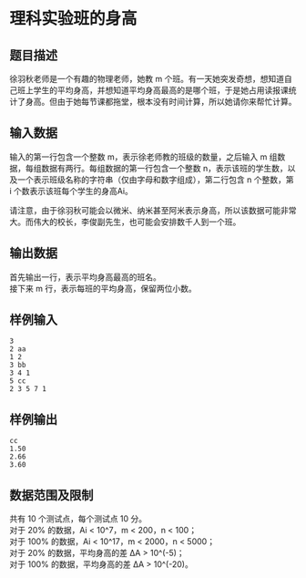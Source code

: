 # 理科实验班的身高
## 题目描述
徐羽秋老师是一个有趣的物理老师，她教 m 个班。有一天她突发奇想，想知道自己班上学生的平均身高，并想知道平均身高最高的是哪个班，于是她占用读报课统计了身高。但由于她每节课都拖堂，根本没有时间计算，所以她请你来帮忙计算。
	
## 输入数据

输入的第一行包含一个整数 m，表示徐老师教的班级的数量，之后输入 m 组数据，每组数据有两行。每组数据的第一行包含一个整数 n，表示该班的学生数，以及一个表示班级名称的字符串（仅由字母和数字组成），第二行包含 n 个整数，第 i 个数表示该班每个学生的身高Ai。

请注意，由于徐羽秋可能会以微米、纳米甚至阿米表示身高，所以该数据可能非常大。而伟大的校长，李俊副先生，也可能会安排数千人到一个班。

## 输出数据

首先输出一行，表示平均身高最高的班名。  
接下来 m 行，表示每班的平均身高，保留两位小数。

## 样例输入
```
3
2 aa
1 2
3 bb
3 4 1
5 cc
2 3 5 7 1
```
## 样例输出
```
cc
1.50
2.66
3.60
```
## 数据范围及限制
共有 10 个测试点，每个测试点 10 分。  
对于 20% 的数据，Ai < 10^7，m < 200，n < 100；  
对于 100% 的数据，Ai < 10^17，m < 2000，n < 5000；  
对于 20% 的数据，平均身高的差 ΔA > 10^(-5)；  
对于 100% 的数据，平均身高的差 ΔA > 10^(-20)。
